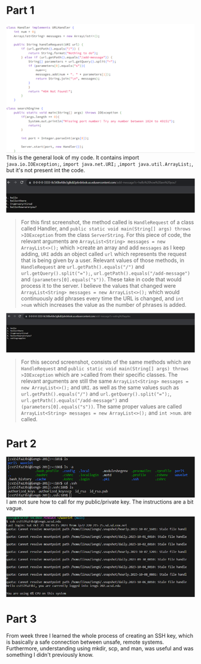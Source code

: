 # Part 1

![image](code1.png)
This is the general look of my code. It contains import `java.io.IOException;`, `import java.net.URI;` ,`import java.util.ArrayList;`, but it's not present
int the code.

![image](scre1.png)
> For this first screenshot, the method called is `HandleRequest` of a class called Handler, and `public static void main(String[] args) throws >IOException` from the class `ServerString`. For this piece of code, the relevant arguments are `ArrayList<String> messages = new ArrayList<>();` which >create an array and add `messages` as I keep adding, `URI` adds an object called
>`url` which represents the request that is being given by a user. Relevant values of those methods, in `HandleRequest` are `url.getPath().equals("/")` and
> `url.getQuery().split("=");`, `url.getPath().equals("/add-message")` and `(parameters[0].equals("s"))`. These take in code that would process
> it to the server.
> I believe the values that changed were `ArrayList<String> messages = new ArrayList<>();` which would continuously add phrases every time the URL is changed, and `int >num` which increases the value as the number of phrases is added.

![image](scre2.png)
>For this second screenshot, consists of the same methods which are `HandleRequest` and `public static void main(String[] args) throws >IOException` which are >called from their specific classes. The relevant arguments are  still the same `ArrayList<String> messages = new ArrayList<>();` and `URI`. as well as the same
> values such as `url.getPath().equals("/")` and `url.getQuery().split("=");`, `url.getPath().equals("/add-message")` and `(parameters[0].equals("s"))`.
> The same proper values are called `ArrayList<String> messages = new ArrayList<>();` and `int >num`. are called.

# Part 2
![image](fuck.png)
I am not sure how to call for my public/private key. The instructions are a bit vague.

![image](login.png)

# Part 3
From week three I learned the whole process of creating an SSH key, which is basically a safe connection between unsafe, remote systems. Furthermore,
understanding using mkdir, scp, and man, was useful and was something I didn't previously know.
